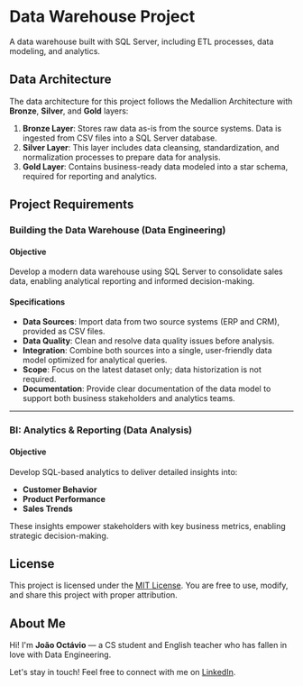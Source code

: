 # Data Warehouse Project  
A data warehouse built with SQL Server, including ETL processes, data modeling, and analytics.

## Data Architecture

The data architecture for this project follows the Medallion Architecture with **Bronze**, **Silver**, and **Gold** layers:

1. **Bronze Layer**: Stores raw data as-is from the source systems. Data is ingested from CSV files into a SQL Server database.  
2. **Silver Layer**: This layer includes data cleansing, standardization, and normalization processes to prepare data for analysis.  
3. **Gold Layer**: Contains business-ready data modeled into a star schema, required for reporting and analytics.

## Project Requirements

### Building the Data Warehouse (Data Engineering)

#### Objective  
Develop a modern data warehouse using SQL Server to consolidate sales data, enabling analytical reporting and informed decision-making.

#### Specifications  
- **Data Sources**: Import data from two source systems (ERP and CRM), provided as CSV files.  
- **Data Quality**: Clean and resolve data quality issues before analysis.  
- **Integration**: Combine both sources into a single, user-friendly data model optimized for analytical queries.  
- **Scope**: Focus on the latest dataset only; data historization is not required.  
- **Documentation**: Provide clear documentation of the data model to support both business stakeholders and analytics teams.

---

### BI: Analytics & Reporting (Data Analysis)

#### Objective  
Develop SQL-based analytics to deliver detailed insights into:  
- **Customer Behavior**  
- **Product Performance**  
- **Sales Trends**

These insights empower stakeholders with key business metrics, enabling strategic decision-making.

## License

This project is licensed under the [MIT License](LICENSE). You are free to use, modify, and share this project with proper attribution.

## About Me

Hi! I'm **João Octávio** — a CS student and English teacher who has fallen in love with Data Engineering.

Let's stay in touch! Feel free to connect with me on [LinkedIn](https://www.linkedin.com/in/joaoctaviosantiago/).
